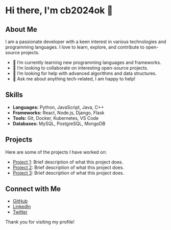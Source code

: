 # Hi there, I'm cb2024ok 👋

## About Me

I am a passionate developer with a keen interest in various technologies and programming languages. I love to learn, explore, and contribute to open-source projects.

- 🌱 I’m currently learning new programming languages and frameworks.
- 👯 I’m looking to collaborate on interesting open-source projects.
- 🤔 I’m looking for help with advanced algorithms and data structures.
- 💬 Ask me about anything tech-related, I am happy to help!

## Skills

- **Languages:** Python, JavaScript, Java, C++
- **Frameworks:** React, Node.js, Django, Flask
- **Tools:** Git, Docker, Kubernetes, VS Code
- **Databases:** MySQL, PostgreSQL, MongoDB

## Projects

Here are some of the projects I have worked on:

- [Project 1](https://github.com/cb2024ok/project1): Brief description of what this project does.
- [Project 2](https://github.com/cb2024ok/project2): Brief description of what this project does.
- [Project 3](https://github.com/cb2024ok/project3): Brief description of what this project does.

## Connect with Me

- [GitHub](https://github.com/cb2024ok)
- [LinkedIn](https://www.linkedin.com/in/cb2024ok)
- [Twitter](https://twitter.com/cb2024ok)

Thank you for visiting my profile!
